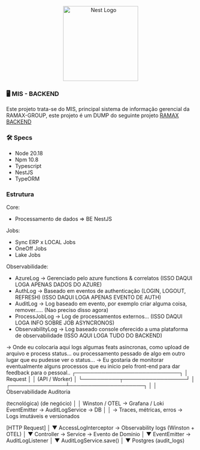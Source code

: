<p align="center">
  <a href="http://nestjs.com/" target="blank"><img src="https://nestjs.com/img/logo-small.svg" width="200" alt="Nest Logo" /></a>
</p>

### 🖥 MIS - BACKEND

Este projeto trata-se do MIS, principal sistema de informação gerencial da RAMAX-GROUP, este projeto é um DUMP do seguinte projeto <a href="https://github.com/lov1sk/ramax-backend" target="blank">RAMAX BACKEND</a>

### 🛠 Specs

- Node 20.18
- Npm 10.8
- Typescript
- NestJS
- TypeORM

### Estrutura

Core:

- Processamento de dados => BE NestJS

Jobs:

- Sync ERP x LOCAL Jobs
- OneOff Jobs
- Lake Jobs

Observabilidade:

- AzureLog -> Gerenciado pelo azure functions & correlatos (ISSO DAQUI LOGA APENAS DADOS DO AZURE)
- AuthLog -> Baseado em eventos de authenticação (LOGIN, LOGOUT, REFRESH) (ISSO DAQUI LOGA APENAS EVENTO DE AUTH)
- AuditLog -> Log baseado em evento, por exemplo criar alguma coisa, remover..... (Nao preciso disso agora)
- ProcessJobLog -> Log de processamentos externos... (ISSO DAQUI LOGA INFO SOBRE JOB ASYNCRONOS)
- ObservabilityLog -> Log baseado console oferecido a uma plataforma de observabilidade (ISSO AQUI LOGA TUDO DO BACKEND)

-> Onde eu colocaria aqui logs algumas feats asincronas, como upload de arquivo e process status... ou processamento pessado de algo em outro lugar que eu pudesse ver o status...
-> Eu gostaria de monitorar eventualmente alguns processos que eu inicio pelo front-end para dar feedback para o pessoal..
┌────────────────────────────┐
│ Request │
│ (API / Worker) │
└──────────┬─────────────────┘
│
┌───────────────┴────────────────────┐
│ │
Observabilidade Auditoria

(tecnológica) (de negócio)
│ │
Winston / OTEL → Grafana / Loki EventEmitter → AuditLogService → DB
│ │
→ Traces, métricas, erros → Logs imutáveis e versionados

[HTTP Request]
│
▼
AccessLogInterceptor → Observability logs (Winston + OTEL)
│
▼
Controller → Service → Evento de Domínio
│
▼
EventEmitter → AuditLogListener
│
▼
AuditLogService.save()
│
▼
Postgres (audit_logs)
